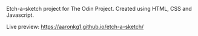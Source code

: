 Etch-a-sketch project for The Odin Project. 
Created using HTML, CSS and Javascript.

 Live preview: https://aaronkg1.github.io/etch-a-sketch/


